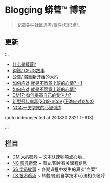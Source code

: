 # Blogging 蟒营™ 博客
> 记载各种社区思考/事件/知识点/...

## 更新

::.

- [ 什么是蟒营?](SS/200414-Shankai-5py-Whats101.md)
- [ 钩陈/ CPUG故事](DM/200226-ZoomQuiet-OldTouch-CPUG.md)
- [ 公告/ 叕重新开始的大妈](DM/200223-ZoomQuiet42-ANN-0-aaaagin.md)
- [ 如何应对,就是不愿意上班的心情? +1](DM/200217-DM27-IMHO-good-working.md)
- [ 如何应对,就是不愿意上班的心情?](DM/200211-DM26-IMHO-anti-working.md)
- [ DM17: 如何提高自己的专注力?](DM/200205-DM17-IMHO-devoted.md)
- [ 新型冠状病毒(2019-nCoV)正确应对姿势:0](DM/200205-DM18-IMHO-2019-nCoV-0.md)
- [ NC4:一次彻底的心智训练](NC/200202-NC4-what-is5py.md)

(auto index injected at 200830 2321 19.813) 

.::



## 栏目

- [DM 大妈嗯哼](DM/) ~ 文本快速呢喃点心境...
- [NC 嗯哼蟒营](NC/) ~ 图文/图片有关课程信息
- [SS 学员故事](SS/) ~ 各期课程中发生的真实"血案"
- [TS 技术鳮汤](TS/) ~ 转载/原创自学技术/心法相关嗯哼
